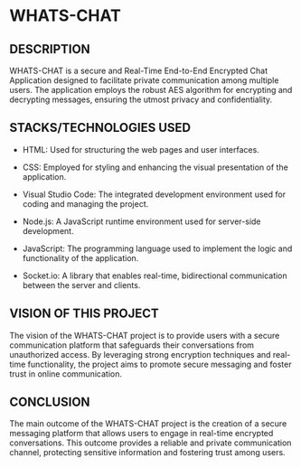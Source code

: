 # WHATS-CHAT

<h2>DESCRIPTION</h2>
WHATS-CHAT is a secure and Real-Time End-to-End Encrypted Chat Application designed to facilitate private communication among multiple users. 
The application employs the robust AES algorithm for encrypting and decrypting messages, ensuring the utmost privacy and confidentiality.

<h2>STACKS/TECHNOLOGIES USED</h2>

* HTML: Used for structuring the web pages and user interfaces.

* CSS: Employed for styling and enhancing the visual presentation of the application.

* Visual Studio Code: The integrated development environment used for coding and managing the project.

* Node.js: A JavaScript runtime environment used for server-side development.

* JavaScript: The programming language used to implement the logic and functionality of the application.

* Socket.io: A library that enables real-time, bidirectional communication between the server and clients.

<h2>VISION OF THIS PROJECT</h2>
The vision of the WHATS-CHAT project is to provide users with a secure communication platform that safeguards their conversations from unauthorized access. 
By leveraging strong encryption techniques and real-time functionality, the project aims to promote secure messaging and foster trust in online communication.

<h2>CONCLUSION</h2>
The main outcome of the WHATS-CHAT project is the creation of a secure messaging platform that allows users to engage in real-time encrypted conversations. 
This outcome provides a reliable and private communication channel, protecting sensitive information and fostering trust among users.
